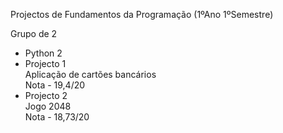 Projectos de Fundamentos da Programação (1ºAno 1ºSemestre)

Grupo de 2
- Python 2
- Projecto 1  
  Aplicação de cartões bancários  
  Nota - 19,4/20  
- Projecto 2   
  Jogo 2048  
  Nota - 18,73/20  
